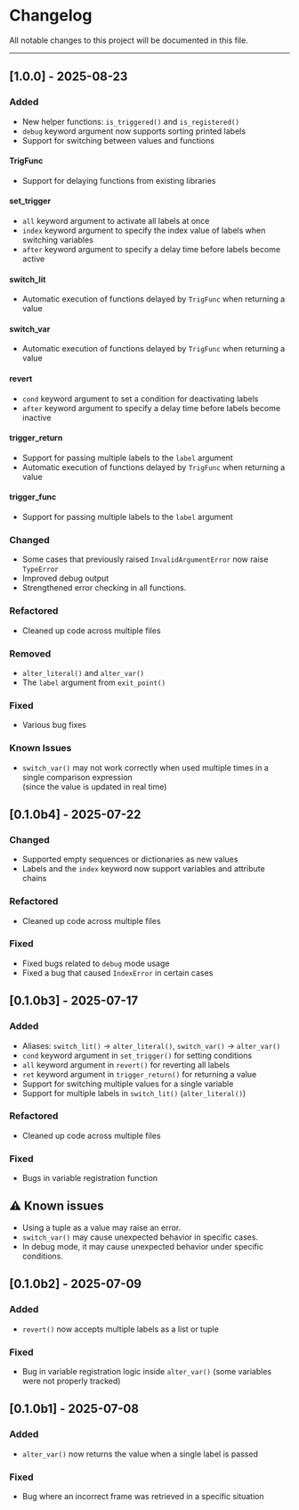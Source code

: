# Changelog

All notable changes to this project will be documented in this file.

---
## [1.0.0] - 2025-08-23
### Added
- New helper functions: `is_triggered()` and `is_registered()`
- `debug` keyword argument now supports sorting printed labels
- Support for switching between values and functions

#### TrigFunc
- Support for delaying functions from existing libraries

#### set_trigger
- `all` keyword argument to activate all labels at once
- `index` keyword argument to specify the index value of labels when switching variables
- `after` keyword argument to specify a delay time before labels become active

#### switch_lit
- Automatic execution of functions delayed by `TrigFunc` when returning a value

#### switch_var
- Automatic execution of functions delayed by `TrigFunc` when returning a value

#### revert
- `cond` keyword argument to set a condition for deactivating labels
- `after` keyword argument to specify a delay time before labels become inactive

#### trigger_return
- Support for passing multiple labels to the `label` argument
- Automatic execution of functions delayed by `TrigFunc` when returning a value

#### trigger_func
- Support for passing multiple labels to the `label` argument

### Changed
- Some cases that previously raised `InvalidArgumentError` now raise `TypeError`
- Improved debug output
- Strengthened error checking in all functions.

### Refactored
- Cleaned up code across multiple files

### Removed
- `alter_literal()` and `alter_var()`
- The `label` argument from `exit_point()`

### Fixed
- Various bug fixes

### Known Issues
- `switch_var()` may not work correctly when used multiple times in a single comparison expression  
  (since the value is updated in real time)

## [0.1.0b4] - 2025-07-22
### Changed
- Supported empty sequences or dictionaries as new values
- Labels and the `index` keyword now support variables and attribute chains

### Refactored
- Cleaned up code across multiple files

### Fixed
- Fixed bugs related to `debug` mode usage
- Fixed a bug that caused `IndexError` in certain cases

## [0.1.0b3] - 2025-07-17

### Added
- Aliases: `switch_lit()` → `alter_literal()`, `switch_var()` → `alter_var()`
- `cond` keyword argument in `set_trigger()` for setting conditions
- `all` keyword argument in `revert()` for reverting all labels
- `ret` keyword argument in `trigger_return()` for returning a value
- Support for switching multiple values for a single variable
- Support for multiple labels in `switch_lit()` (`alter_literal()`)

### Refactored
- Cleaned up code across multiple files

### Fixed
- Bugs in variable registration function

## ⚠️ Known issues
- Using a tuple as a value may raise an error.
- `switch_var()` may cause unexpected behavior in specific cases.
- In debug mode, it may cause unexpected behavior under specific conditions.

## [0.1.0b2] - 2025-07-09
### Added
- `revert()` now accepts multiple labels as a list or tuple

### Fixed
- Bug in variable registration logic inside `alter_var()` (some variables were not properly tracked)

## [0.1.0b1] - 2025-07-08
### Added
- `alter_var()` now returns the value when a single label is passed

### Fixed
- Bug where an incorrect frame was retrieved in a specific situation
